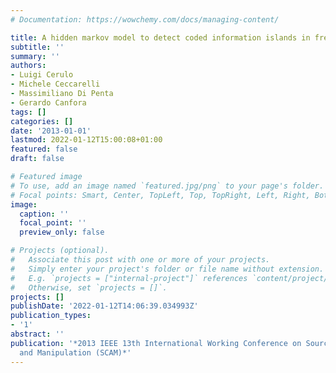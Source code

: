 ```yaml
---
# Documentation: https://wowchemy.com/docs/managing-content/

title: A hidden markov model to detect coded information islands in free text
subtitle: ''
summary: ''
authors:
- Luigi Cerulo
- Michele Ceccarelli
- Massimiliano Di Penta
- Gerardo Canfora
tags: []
categories: []
date: '2013-01-01'
lastmod: 2022-01-12T15:00:08+01:00
featured: false
draft: false

# Featured image
# To use, add an image named `featured.jpg/png` to your page's folder.
# Focal points: Smart, Center, TopLeft, Top, TopRight, Left, Right, BottomLeft, Bottom, BottomRight.
image:
  caption: ''
  focal_point: ''
  preview_only: false

# Projects (optional).
#   Associate this post with one or more of your projects.
#   Simply enter your project's folder or file name without extension.
#   E.g. `projects = ["internal-project"]` references `content/project/deep-learning/index.md`.
#   Otherwise, set `projects = []`.
projects: []
publishDate: '2022-01-12T14:06:39.034993Z'
publication_types:
- '1'
abstract: ''
publication: '*2013 IEEE 13th International Working Conference on Source Code Analysis
  and Manipulation (SCAM)*'
---
```

